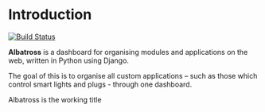 Introduction
============

[![Build Status](https://travis-ci.org/drinkataco/Albatross.svg?branch=develop)](https://travis-ci.org/drinkataco/Albatross)

**Albatross** is a dashboard for organising modules and applications on the web, written in Python using Django.

The goal of this is to organise all custom applications – such as those which control smart lights and plugs - through one dashboard.

Albatross is the working title
